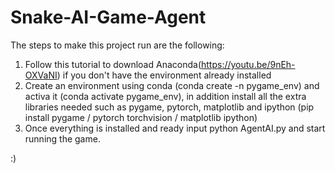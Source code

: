# Snake-AI-Game-Agent

The steps to make this project run are the following:
1. Follow this tutorial to download Anaconda(https://youtu.be/9nEh-OXVaNI) if you don't have the environment already installed
2. Create an environment using conda (conda create -n pygame_env) and activa it (conda activate pygame_env), in addition install all the extra libraries needed such as pygame, pytorch, matplotlib and ipython (pip install pygame / pytorch torchvision / matplotlib ipython)
3. Once everything is installed and ready input python AgentAI.py and start running the game.


:)
